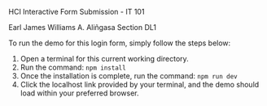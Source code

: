 HCI Interactive Form Submission - IT 101

Earl James Williams A. Aliñgasa
Section DL1

To run the demo for this login form, simply follow the steps below:

1. Open a terminal for this current working directory.
2. Run the command: ```npm install```
3. Once the installation is complete, run the command: ```npm run dev```
4. Click the localhost link provided by your terminal, and the demo should load within your preferred browser.